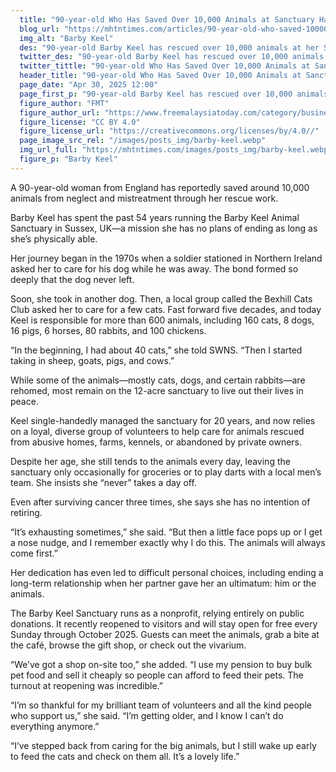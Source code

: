 ```yaml
---
  title: "90-year-old Who Has Saved Over 10,000 Animals at Sanctuary Has No Plans to Retire"
  blog_url: "https://mhtntimes.com/articles/90-year-old-who-saved-10000-animals-has-no-plans-to-retire"
  img_alt: "Barby Keel"
  des: "90-year-old Barby Keel has rescued over 10,000 animals at her Sussex sanctuary, dedicating more than five decades to giving abandoned and abused animals a safe, loving home."
  twitter_des: "90-year-old Barby Keel has rescued over 10,000 animals at her Sussex sanctuary, dedicating more than five decades to giving abandoned and abused animals a safe, loving home."
  twitter_tittle: "90-year-old Who Has Saved Over 10,000 Animals at Sanctuary Has No Plans to Retire"
  header_title: "90-year-old Who Has Saved Over 10,000 Animals at Sanctuary Has No Plans to Retire"
  page_date: "Apr 30, 2025 12:00"
  page_first_p: "90-year-old Barby Keel has rescued over 10,000 animals at her Sussex sanctuary, dedicating more than five decades to giving abandoned and abused animals a safe, loving home."
  figure_author: "FMT"
  figure_author_url: "https://www.freemalaysiatoday.com/category/business/2024/12/05/openai-chief-believes-musk-will-not-abuse-government-power/"
  figure_license: "CC BY 4.0"
  figure_license_url: "https://creativecommons.org/licenses/by/4.0//"
  page_image_src_rel: "/images/posts_img/barby-keel.webp"
  img_url_full: "https://mhtntimes.com/images/posts_img/barby-keel.webp"
  figure_p: "Barby Keel"
---
```


A 90-year-old woman from England has reportedly saved around 10,000 animals from neglect and mistreatment through her rescue work.

Barby Keel has spent the past 54 years running the Barby Keel Animal Sanctuary in Sussex, UK—a mission she has no plans of ending as long as she’s physically able.

Her journey began in the 1970s when a soldier stationed in Northern Ireland asked her to care for his dog while he was away. The bond formed so deeply that the dog never left.

Soon, she took in another dog. Then, a local group called the Bexhill Cats Club asked her to care for a few cats. Fast forward five decades, and today Keel is responsible for more than 600 animals, including 160 cats, 8 dogs, 16 pigs, 6 horses, 80 rabbits, and 100 chickens.

“In the beginning, I had about 40 cats,” she told SWNS. “Then I started taking in sheep, goats, pigs, and cows.”

While some of the animals—mostly cats, dogs, and certain rabbits—are rehomed, most remain on the 12-acre sanctuary to live out their lives in peace.

Keel single-handedly managed the sanctuary for 20 years, and now relies on a loyal, diverse group of volunteers to help care for animals rescued from abusive homes, farms, kennels, or abandoned by private owners.

Despite her age, she still tends to the animals every day, leaving the sanctuary only occasionally for groceries or to play darts with a local men’s team. She insists she “never” takes a day off.

Even after surviving cancer three times, she says she has no intention of retiring.

“It’s exhausting sometimes,” she said. “But then a little face pops up or I get a nose nudge, and I remember exactly why I do this. The animals will always come first.”

Her dedication has even led to difficult personal choices, including ending a long-term relationship when her partner gave her an ultimatum: him or the animals.

The Barby Keel Sanctuary runs as a nonprofit, relying entirely on public donations. It recently reopened to visitors and will stay open for free every Sunday through October 2025. Guests can meet the animals, grab a bite at the café, browse the gift shop, or check out the vivarium.

“We’ve got a shop on-site too,” she added. “I use my pension to buy bulk pet food and sell it cheaply so people can afford to feed their pets. The turnout at reopening was incredible.”

“I’m so thankful for my brilliant team of volunteers and all the kind people who support us,” she said. “I’m getting older, and I know I can’t do everything anymore.”

“I’ve stepped back from caring for the big animals, but I still wake up early to feed the cats and check on them all. It’s a lovely life.”
